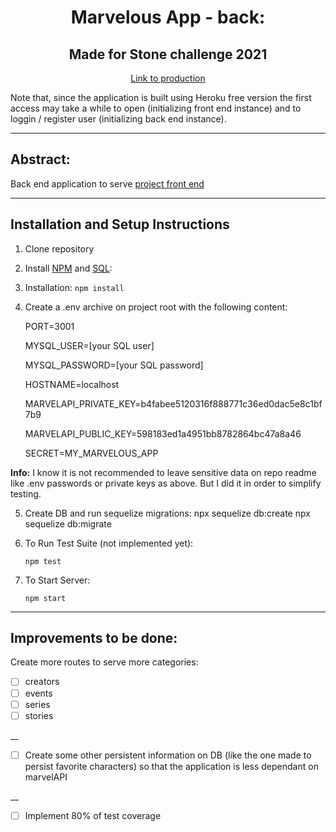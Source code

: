<h1 align="center">Marvelous App - back:</h1>
<h2 align="center">Made for Stone challenge 2021</h2>
<p align="center"><a href="https://marvelousapp-front.herokuapp.com/">Link to production</a></p>
Note that, since the application is built using Heroku free version the first access may take a while to open (initializing front end instance) and to loggin / register user (initializing back end instance).

<hr />

## Abstract:
Back end application to serve <a href="https://github.com/LeandroParisi/case-stone-front">project front end</a></p>

<hr />

## Installation and Setup Instructions 

1. Clone repository

2. Install <a href="https://www.npmjs.com/get-npm" >NPM</a> and <a href="https://www.alura.com.br/artigos/mysql-do-download-e-instalacao-ate-sua-primeira-tabela" >SQL</a>:

3. Installation:
    `npm install`  

4. Create a .env archive on project root with the following content:
    <p>PORT=3001</p>
    <p>MYSQL_USER=[your SQL user]</p>
    <p>MYSQL_PASSWORD=[your SQL password]</p>
    <p>HOSTNAME=localhost</p>
    <p>MARVELAPI_PRIVATE_KEY=b4fabee5120316f888771c36ed0dac5e8c1bf7b9</p>
    <p>MARVELAPI_PUBLIC_KEY=598183ed1a4951bb8782864bc47a8a46</p>
    <p>SECRET=MY_MARVELOUS_APP</p>

<b>Info:</b> I know it is not recommended to leave sensitive data on repo readme like .env passwords or private keys as above. But I did it in order to simplify testing.

5. Create DB and run sequelize migrations:
    npx sequelize db:create
    npx sequelize db:migrate

6. To Run Test Suite (not implemented yet):  

    `npm test`  

7. To Start Server:

    `npm start`  

<hr />

## Improvements to be done:

Create more routes to serve more categories:
- [ ] creators
- [ ] events
- [ ] series
- [ ] stories

__

- [ ] Create some other persistent information on DB (like the one made to persist favorite characters) so that the application is less dependant on marvelAPI

__

- [ ] Implement 80% of test coverage

